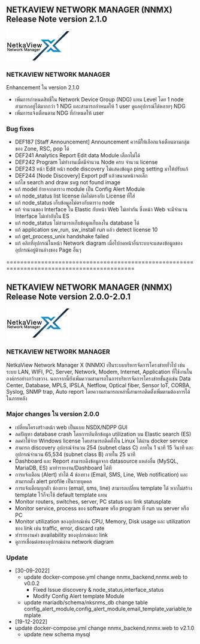 ## NETKAVIEW NETWORK MANAGER (NNMX) Release Note version 2.1.0
![This is a alt text.](/nnmx.png "This is a sample image.")


### NETKAVIEW NETWORK MANAGER
Enhancement ใน version 2.1.0
* เพิ่มการกำหนดสิทธิ์ใน Network Device Group (NDG) แทน Level โดย 1 node สามารถอยู่ได้มากกว่า 1 NDG และสามารถกำหนดให้ 1 user ดูแลอุปกรณ์ได้หลายๆ NDG
* เพิ่มการแจ้งเตือนตาม NDG ที่กำหนดให้ user
 


### Bug fixes
* 	DEF187 [Staff Announcement] Announcement ควรมีให้เลือกแจ้งเตือนตามกลุ่มของ Zone, RSC, pop ได้
* 	DEF241 Analytics Report Edit data Module เลือกไม่ได้
* 	DEF242 Program ไม่ทำงานเมื่อมีจำนวน Node ครบ จำนวน license
* 	DEF243 หน้า Edit หน้า node discovery ไม่แสดงข้อมูล ping setting มาให้ปรับแก้
* 	DEF244 [Node Discovery] Export pdf แล้วขนาดหน้าจอเล็ก
* 	แก้ไข search and draw svg not found image
* 	แก้ model ย้ายจากตาราง module เป็น Config Alert Module
* 	แก้ node_status list license ผิดไม่ตรงกับ License ที่ใส่
* 	แก้ node_status เก็บข้อมูลไม่ตรงกับตาราง node
* 	แก้ จำนวนของ Interface ใน Elastic กับหน้า Web ไม่เท่ากัน ซึ่งหน้า Web จะมีจำนวน Interface ไม่เท่ากับใน ES
* 	แก้ node_status ไม่สามารถเก็บข้อมูลเก็บลงใน database ได้
* 	แก้ application sw_run, sw_install run แล้ว detect license 10
* 	แก้ get_process_unix handshake failed
* 	แก้ คลิกที่อุปกรณ์ในหน้า Network diagram เมื่อไปกดหน้าอื่นระบบจะแสดงข้อมูลของอุปกรณ์อยู่ด้านล่างของ Page อื่นๆ 


===========================================================================================


## NETKAVIEW NETWORK MANAGER (NNMX) Release Note version 2.0.0-2.0.1
![This is a alt text.](/nnmx.png "This is a sample image.")


### NETKAVIEW NETWORK MANAGER
NetkaView Network Manager X (NNMX) เป็นระบบบริหารจัดการโครงข่ายทั่วไป เช่น ระบบ LAN, WIFI, PC, Server, Network, Modem, Internet, Application ที่ใช้งานในองค์กรอย่างกว้างขวาง. นอกจากนี้ยังเพิ่มความสามารถในการบริหารจัดการโครงข่ายขั้นสูงเช่น Data Center, Database, MPLS, IPSLA, Netflow, Optical fiber, Sensor IoT, CORBA,  Syslog, SNMP trap, Auto report โดยความสามารถเหล่านี้สามารถติดตั้งเพิ่มตามต้องการได้ในภายหลัง 


### Major changes ใน version 2.0.0
* เปลี่ยนโครงสร้างหน้า web เป็นแบบ NSDX/NDPP GUI
* ลดปัญหา database crash โดยการบันทึกข้อมูล utilization บน Elastic search (ES)
* ลดค่าใช้จ่าย Windows license โดยสามารถติดตั้งใน Linux ได้ผ่าน docker service
* สามารถ discovery อุปกรณ์จำนวน 254 (subnet class C) ภายใน 1 นาที 15 วินาที และอุปกรณ์จำนวน 65,534 (subnet class B) ภายใน 25 นาที
* Dashboard และ Report สามารถดึงข้อมูลจาก datasource แหล่งอื่น (MySQL, MariaDB, ES) มาทำรายงาน/Dashboard ได้ที
* 	การแจ้งเตือน (Alert) ทำได้ 4 ช่องทาง (Email, SMS, Line, Web notification) และสามารถตั้ง alert profile เป็นรายบุคคล
* 	การแจ้งเตือนทุกตัว ช่องทาง (email, sms, line) สามารถเปลี่ยน template ได้ หากไม่สร้าง template ไว้ก็จะใช้ default template แทน
* 	Monitor routers, switches, server, PC status และ link statusplate 
* 	Monitor service, process ของ software หรือ program ที่ run บน server หรือ PC 
* 	Monitor utilization ของอุปกรณ์เช่น CPU, Memory, Disk usage และ utilization ของ link เช่น traffic, error, discard rate
* 	ทำรายงานค่า availability ของอุปกรณ์และ link
* 	ดูการเชื่อมต่อของอุปกรณ์ผ่าน network diagram


### Update 
* [30-09-2022] 
  * update docker-compose.yml   change  nnmx_backend,nnmx.web to v0.0.2 
    * Fixed Issue discovery & node_status,interface_status 
    * Modify Config Alert template Module
  * update mariadb/schema/nksnms_db change table config_alert_module,config_alert_module,email_template_variable,template
 * [19-12-2022] 
  * update docker-compose.yml   change  nnmx_backend,nnmx.web to v2.1.0 
    * update new schema mysql

